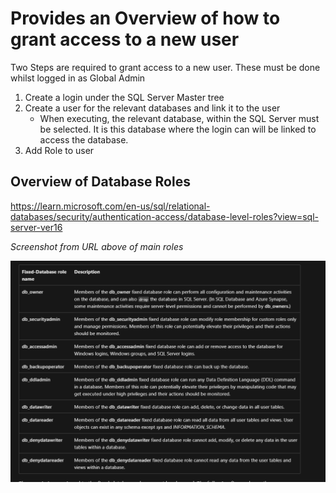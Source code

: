 # Provides an Overview of how to grant access to a new user

Two Steps are required to grant access to a new user. These must be done whilst logged in as Global Admin

1. Create a login under the SQL Server Master tree
2. Create a user for the relevant databases and link it to the user
   - When executing, the relevant database, within the SQL Server must be selected. It is this database where the login can will be linked to access the database.
3. Add Role to user


## Overview of Database Roles

https://learn.microsoft.com/en-us/sql/relational-databases/security/authentication-access/database-level-roles?view=sql-server-ver16

*Screenshot from URL above of main roles*

![](2022-10-05-15-05-24.png)


